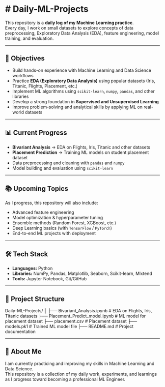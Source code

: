 <h1># Daily-ML-Projects</h1>  

This repository is a **daily log of my Machine Learning practice**.  
Every day, I work on small datasets to explore concepts of data preprocessing, Exploratory Data Analysis (EDA), feature engineering, model training, and evaluation.  

---

## 📌 Objectives  
- Build hands-on experience with Machine Learning and Data Science workflows  
- Practice **EDA (Exploratory Data Analysis)** using popular datasets (Iris, Titanic, Flights, Placement, etc.)  
- Implement ML algorithms using `scikit-learn`, `numpy`, `pandas`, and other libraries  
- Develop a strong foundation in **Supervised and Unsupervised Learning**  
- Improve problem-solving and analytical skills by applying ML on real-world datasets  

---

## 📊 Current Progress  
- **Bivariant Analysis** → EDA on Flights, Iris, Titanic and other datasets  
- **Placement Prediction** → Training ML models on student placement dataset  
- Data preprocessing and cleaning with `pandas` and `numpy`  
- Model building and evaluation using `scikit-learn`  

---

## 📚 Upcoming Topics  
As I progress, this repository will also include:  
- Advanced feature engineering  
- Model optimization & hyperparameter tuning  
- Ensemble methods (Random Forest, XGBoost, etc.)  
- Deep Learning basics (with `TensorFlow` / `PyTorch`)  
- End-to-end ML projects with deployment  

---

## 🛠️ Tech Stack  
- **Languages:** Python  
- **Libraries:** NumPy, Pandas, Matplotlib, Seaborn, Scikit-learn, Mlxtend  
- **Tools:** Jupyter Notebook, Git/GitHub  

---

## 📂 Project Structure  
Daily-ML-Projects/
│
├── Bivariant_Analysis.ipynb # EDA on Flights, Iris, Titanic datasets
├── Placement_Predict_model.ipynb # ML model for placement dataset
├── placement.csv # Placement dataset
├── models.pk1 # Trained ML model file
├── README.md # Project documentation

---


## 🤖 About Me  
I am currently practicing and improving my skills in Machine Learning and Data Science.  
This repository is a collection of my daily work, experiments, and learnings as I progress toward becoming a professional ML Engineer.  

